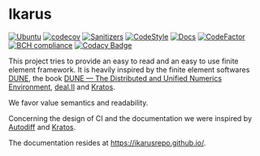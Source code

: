 # Ikarus
[![Ubuntu](https://github.com/IkarusRepo/Ikarus/actions/workflows/ubuntu.yml/badge.svg)](https://github.com/IkarusRepo/Ikarus/actions/workflows/ubuntu.yml)
[![codecov](https://codecov.io/gh/IkarusRepo/Ikarus/branch/main/graph/badge.svg?token=zJgggitPMc)](https://codecov.io/gh/IkarusRepo/Ikarus)
[![Sanitizers](https://github.com/IkarusRepo/Ikarus/actions/workflows/sanitizers.yml/badge.svg)](https://github.com/IkarusRepo/Ikarus/actions/workflows/sanitizers.yml)
[![CodeStyle](https://github.com/IkarusRepo/Ikarus/actions/workflows/style.yml/badge.svg)](https://github.com/IkarusRepo/Ikarus/actions/workflows/style.yml)
[![Docs](https://github.com/IkarusRepo/Ikarus/actions/workflows/ghpages.yml/badge.svg)](https://github.com/IkarusRepo/Ikarus/actions/workflows/ghpages.yml)
[![CodeFactor](https://www.codefactor.io/repository/github/ikarusrepo/ikarus/badge/main)](https://www.codefactor.io/repository/github/ikarusrepo/ikarus/overview/main)
[![BCH compliance](https://bettercodehub.com/edge/badge/IkarusRepo/Ikarus?branch=master)](https://bettercodehub.com/)
[![Codacy Badge](https://app.codacy.com/project/badge/Grade/5c588e67d1e541fc9be3c7377297aa8a)](https://www.codacy.com/gh/IkarusRepo/Ikarus/dashboard?utm_source=github.com&amp;utm_medium=referral&amp;utm_content=IkarusRepo/Ikarus&amp;utm_campaign=Badge_Grade)

This project tries to provide an easy to read and an easy to use finite element framework.
It is heavily inspired by the finite element softwares [DUNE](https://dune-project.org/), the book [DUNE — The Distributed and Unified Numerics Environment](https://www.springer.com/gp/book/9783030597016),
[deal.II](https://www.dealii.org/) and [Kratos](https://github.com/KratosMultiphysics/Kratos).

We favor value semantics and readability.

Concerning the design of CI and the documentation we were inspired by [Autodiff](https://autodiff.github.io/)  and [Kratos](https://github.com/KratosMultiphysics/Kratos).

The documentation resides at https://ikarusrepo.github.io/.
